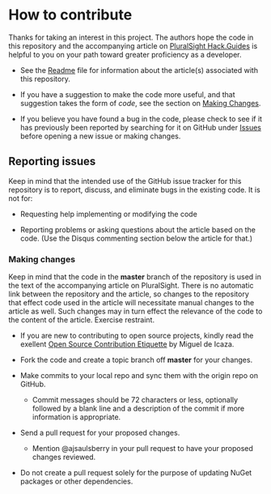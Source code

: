 # How to contribute

Thanks for taking an interest in this project. The authors hope the code in this repository and the accompanying article on [PluralSight Hack.Guides](https://www.pluralsight.com/guides) is helpful to you on your path toward greater proficiency as a developer.

* See the [Readme](Readme.md) file for information about the article(s) associated with this repository.

* If you have a suggestion to make the code more useful, and that suggestion takes the form of *code*, see the section on [Making Changes](#making-changes).

* If you believe you have found a bug in the code, please check to see if it has previously been reported by searching for it on GitHub under [Issues](https://github.com/ajsaulsberry/BlipAjax/issues) before opening a new issue or making changes.

## Reporting issues

Keep in mind that the intended use of the GitHub issue tracker for this repository is to report, discuss, and eliminate bugs in the existing code. It is not for:

* Requesting help implementing or modifying the code

* Reporting problems or asking questions about the article based on the code. (Use the Disqus commenting section below the article for that.)

### Making changes

Keep in mind that the code in the **master** branch of the repository is used in the text of the accompanying article on PluralSight. There is no automatic link between the repository and the article, so changes to the repository that effect code used in the article will necessitate manual changes to the article as well. Such changes may in turn effect the relevance of the code to the content of the article. Exercise restraint.

* If you are new to contributing to open source projects, kindly read the exellent [Open Source Contribution Etiquette](http://tirania.org/blog/archive/2010/Dec-31.htm) by Miguel de Icaza.

* Fork the code and create a topic branch off **master** for your changes.

* Make commits to your local repo and sync them with the origin repo on GitHub.

  * Commit messages should be 72 characters or less, optionally followed by a blank line and a description of the commit if more information is appropriate.

* Send a pull request for your proposed changes.

  * Mention @ajsaulsberry in your pull request to have your proposed changes reviewed.

* Do not create a pull request solely for the purpose of updating NuGet packages or other dependencies.